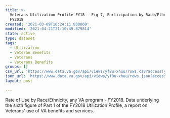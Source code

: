 ```yaml
---
title: >-
  Veterans Utilization Profile FY18 - Fig 7, Participation by Race/Ethnicity -
  FY2018
created: '2021-03-09T10:24:11.830060'
modified: '2021-04-21T21:10:49.879814'
state: active
type: dataset
tags:
  - Utilization
  - Veteran Benefits
  - Veterans
  - Veterans Benefits
groups: []
csv_url: 'https://www.data.va.gov/api/views/yf8u-xhuu/rows.csv?accessType=DOWNLOAD'
json_url: 'https://www.data.va.gov/api/views/yf8u-xhuu/rows.json?accessType=DOWNLOAD'
layout: post

---
```

Rate of Use by Race/Ethnicity, any VA program - FY2018. Data underlying the sixth figure of Part 1 of the FY2018 Utilization Profile, a report on Veterans' use of VA benefits and services.

